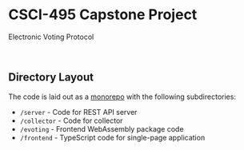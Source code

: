 # CSCI-495 Capstone Project

Electronic Voting Protocol

<br />

## Directory Layout

The code is laid out as a [monorepo](https://en.wikipedia.org/wiki/Monorepo) with the following subdirectories:

- `/server` - Code for REST API server
- `/collector` - Code for collector
- `/evoting` - Frontend WebAssembly package code
- `/frontend` - TypeScript code for single-page application
